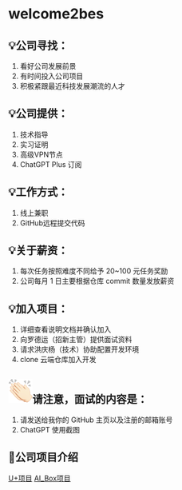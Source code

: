 # welcome2bes
## 💡公司寻找：
1. 看好公司发展前景  
2. 有时间投入公司项目  
3. 积极紧跟最近科技发展潮流的人才  

## 💡公司提供：
1. 技术指导  
2. 实习证明  
3. 高级VPN节点  
4. ChatGPT Plus 订阅  

## 💡工作方式：
1. 线上兼职
2. GitHub远程提交代码  

## 💡关于薪资：
1. 每次任务按照难度不同给予 20~100 元任务奖励  
2. 公司每月 1 日主要根据仓库 commit 数量发放薪资  

## 💡加入项目：
1. 详细查看说明文档并确认加入  
2. 向罗德运（招新主管）提供面试资料  
3. 请求洪庆杨（技术）协助配置开发环境  
4. clone 云端仓库加入开发  

##  ![alt text](00F28BBC.png)请注意，面试的内容是：
1. 请发送给我你的 GitHub 主页以及注册的邮箱账号  
2. ChatGPT 使用截图  

## 🚀公司项目介绍
[U+项目](公司项目/U+/README.md)
[AI_Box项目](公司项目/AI_Box/README.md)






